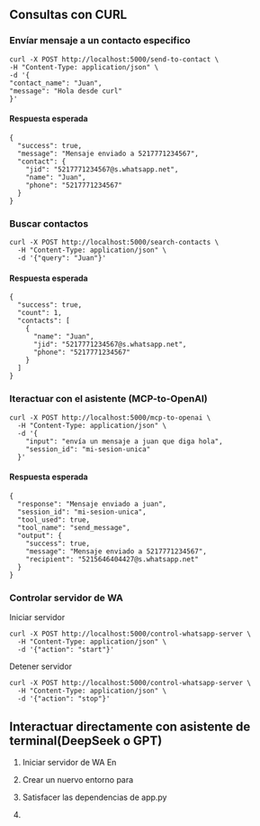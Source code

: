 ## Consultas con CURL
### Envíar mensaje a un contacto especifico
    curl -X POST http://localhost:5000/send-to-contact \
    -H "Content-Type: application/json" \
    -d '{
    "contact_name": "Juan",
    "message": "Hola desde curl"
    }'
#### Respuesta esperada
    {
      "success": true,
      "message": "Mensaje enviado a 5217771234567",
      "contact": {
        "jid": "5217771234567@s.whatsapp.net",
        "name": "Juan",
        "phone": "5217771234567"
      }
    }

### Buscar contactos
    curl -X POST http://localhost:5000/search-contacts \
      -H "Content-Type: application/json" \
      -d '{"query": "Juan"}'
#### Respuesta esperada
    {
      "success": true,
      "count": 1,
      "contacts": [
        {
          "name": "Juan",
          "jid": "5217771234567@s.whatsapp.net",
          "phone": "5217771234567"
        }
      ]
    }

### Iteractuar con el asistente (MCP-to-OpenAI)
    curl -X POST http://localhost:5000/mcp-to-openai \
      -H "Content-Type: application/json" \
      -d '{
        "input": "envía un mensaje a juan que diga hola",
        "session_id": "mi-sesion-unica"
      }'
#### Respuesta esperada
    {
      "response": "Mensaje enviado a juan",
      "session_id": "mi-sesion-unica",
      "tool_used": true,
      "tool_name": "send_message",
      "output": {
        "success": true,
        "message": "Mensaje enviado a 5217771234567",
        "recipient": "5215646404427@s.whatsapp.net"
      }
    }    

### Controlar servidor de WA
Iniciar servidor

    curl -X POST http://localhost:5000/control-whatsapp-server \
      -H "Content-Type: application/json" \
      -d '{"action": "start"}'

Detener servidor

    curl -X POST http://localhost:5000/control-whatsapp-server \
      -H "Content-Type: application/json" \
      -d '{"action": "stop"}'

## Interactuar directamente con asistente de terminal(DeepSeek o GPT)
1. Iniciar servidor de WA
   En 
   
3. Crear un nuervo entorno para
4. Satisfacer las dependencias de app.py
5. 
